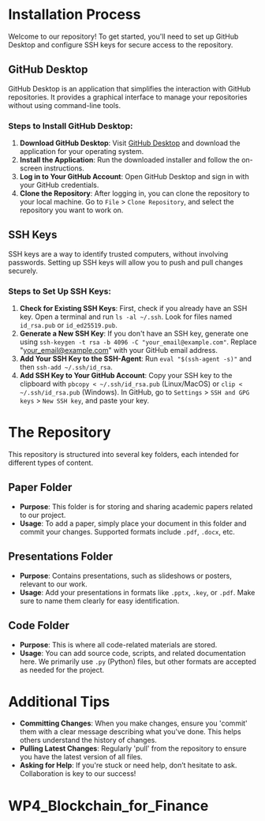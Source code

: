 # Installation Process

Welcome to our repository! To get started, you'll need to set up GitHub Desktop and configure SSH keys for secure access to the repository.

## GitHub Desktop

GitHub Desktop is an application that simplifies the interaction with GitHub repositories. It provides a graphical interface to manage your repositories without using command-line tools.

### Steps to Install GitHub Desktop:
1. **Download GitHub Desktop**: Visit [GitHub Desktop](https://desktop.github.com/) and download the application for your operating system.
2. **Install the Application**: Run the downloaded installer and follow the on-screen instructions.
3. **Log in to Your GitHub Account**: Open GitHub Desktop and sign in with your GitHub credentials.
4. **Clone the Repository**: After logging in, you can clone the repository to your local machine. Go to `File` > `Clone Repository`, and select the repository you want to work on.

## SSH Keys

SSH keys are a way to identify trusted computers, without involving passwords. Setting up SSH keys will allow you to push and pull changes securely.

### Steps to Set Up SSH Keys:
1. **Check for Existing SSH Keys**: First, check if you already have an SSH key. Open a terminal and run `ls -al ~/.ssh`. Look for files named `id_rsa.pub` or `id_ed25519.pub`.
2. **Generate a New SSH Key**: If you don't have an SSH key, generate one using `ssh-keygen -t rsa -b 4096 -C "your_email@example.com"`. Replace "your_email@example.com" with your GitHub email address.
3. **Add Your SSH Key to the SSH-Agent**: Run `eval "$(ssh-agent -s)"` and then `ssh-add ~/.ssh/id_rsa`.
4. **Add SSH Key to Your GitHub Account**: Copy your SSH key to the clipboard with `pbcopy < ~/.ssh/id_rsa.pub` (Linux/MacOS) or `clip < ~/.ssh/id_rsa.pub` (Windows). In GitHub, go to `Settings` > `SSH and GPG keys` > `New SSH key`, and paste your key.


# The Repository

This repository is structured into several key folders, each intended for different types of content.

## Paper Folder

- **Purpose**: This folder is for storing and sharing academic papers related to our project.
- **Usage**: To add a paper, simply place your document in this folder and commit your changes. Supported formats include `.pdf`, `.docx`, etc.

## Presentations Folder

- **Purpose**: Contains presentations, such as slideshows or posters, relevant to our work.
- **Usage**: Add your presentations in formats like `.pptx`, `.key`, or `.pdf`. Make sure to name them clearly for easy identification.

## Code Folder

- **Purpose**: This is where all code-related materials are stored.
- **Usage**: You can add source code, scripts, and related documentation here. We primarily use `.py` (Python) files, but other formats are accepted as needed for the project.

# Additional Tips

- **Committing Changes**: When you make changes, ensure you 'commit' them with a clear message describing what you've done. This helps others understand the history of changes.
- **Pulling Latest Changes**: Regularly 'pull' from the repository to ensure you have the latest version of all files.
- **Asking for Help**: If you're stuck or need help, don’t hesitate to ask. Collaboration is key to our success!


# WP4_Blockchain_for_Finance